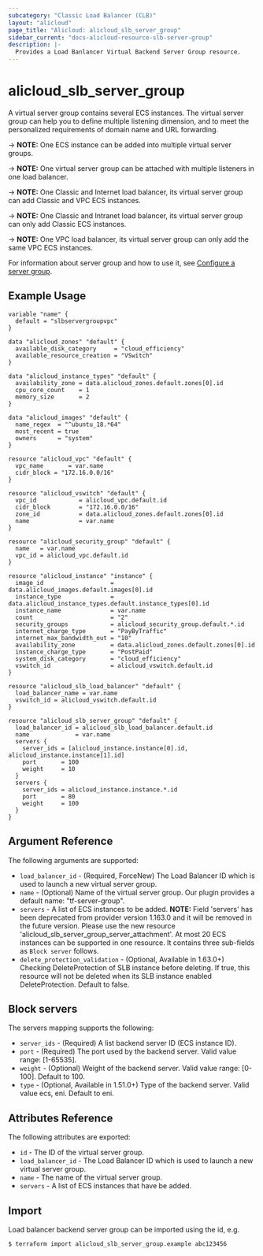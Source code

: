 ```yaml
---
subcategory: "Classic Load Balancer (CLB)"
layout: "alicloud"
page_title: "Alicloud: alicloud_slb_server_group"
sidebar_current: "docs-alicloud-resource-slb-server-group"
description: |-
  Provides a Load Banlancer Virtual Backend Server Group resource.
---
```


# alicloud\_slb\_server\_group

A virtual server group contains several ECS instances. The virtual server group can help you to define multiple listening dimension,
and to meet the personalized requirements of domain name and URL forwarding.

-> **NOTE:** One ECS instance can be added into multiple virtual server groups.

-> **NOTE:** One virtual server group can be attached with multiple listeners in one load balancer.

-> **NOTE:** One Classic and Internet load balancer, its virtual server group can add Classic and VPC ECS instances.

-> **NOTE:** One Classic and Intranet load balancer, its virtual server group can only add Classic ECS instances.

-> **NOTE:** One VPC load balancer, its virtual server group can only add the same VPC ECS instances.

For information about server group and how to use it, see [Configure a server group](https://www.alibabacloud.com/help/en/doc-detail/35215.html).


## Example Usage

```
variable "name" {
  default = "slbservergroupvpc"
}

data "alicloud_zones" "default" {
  available_disk_category     = "cloud_efficiency"
  available_resource_creation = "VSwitch"
}

data "alicloud_instance_types" "default" {
  availability_zone = data.alicloud_zones.default.zones[0].id
  cpu_core_count    = 1
  memory_size       = 2
}

data "alicloud_images" "default" {
  name_regex  = "^ubuntu_18.*64"
  most_recent = true
  owners      = "system"
}

resource "alicloud_vpc" "default" {
  vpc_name       = var.name
  cidr_block = "172.16.0.0/16"
}

resource "alicloud_vswitch" "default" {
  vpc_id            = alicloud_vpc.default.id
  cidr_block        = "172.16.0.0/16"
  zone_id           = data.alicloud_zones.default.zones[0].id
  name              = var.name
}

resource "alicloud_security_group" "default" {
  name   = var.name
  vpc_id = alicloud_vpc.default.id
}

resource "alicloud_instance" "instance" {
  image_id                   = data.alicloud_images.default.images[0].id
  instance_type              = data.alicloud_instance_types.default.instance_types[0].id
  instance_name              = var.name
  count                      = "2"
  security_groups            = alicloud_security_group.default.*.id
  internet_charge_type       = "PayByTraffic"
  internet_max_bandwidth_out = "10"
  availability_zone          = data.alicloud_zones.default.zones[0].id
  instance_charge_type       = "PostPaid"
  system_disk_category       = "cloud_efficiency"
  vswitch_id                 = alicloud_vswitch.default.id
}

resource "alicloud_slb_load_balancer" "default" {
  load_balancer_name = var.name
  vswitch_id = alicloud_vswitch.default.id
}

resource "alicloud_slb_server_group" "default" {
  load_balancer_id = alicloud_slb_load_balancer.default.id
  name             = var.name
  servers {
    server_ids = [alicloud_instance.instance[0].id, alicloud_instance.instance[1].id]
    port       = 100
    weight     = 10
  }
  servers {
    server_ids = alicloud_instance.instance.*.id
    port       = 80
    weight     = 100
  }
}
```

## Argument Reference

The following arguments are supported:

* `load_balancer_id` - (Required, ForceNew) The Load Balancer ID which is used to launch a new virtual server group.
* `name` - (Optional) Name of the virtual server group. Our plugin provides a default name: "tf-server-group".
* `servers` - A list of ECS instances to be added. **NOTE:** Field 'servers' has been deprecated from provider version 1.163.0 and it will be removed in the future version. Please use the new resource 'alicloud_slb_server_group_server_attachment'. At most 20 ECS instances can be supported in one resource. It contains three sub-fields as `Block server` follows.
* `delete_protection_validation` - (Optional, Available in 1.63.0+) Checking DeleteProtection of SLB instance before deleting. If true, this resource will not be deleted when its SLB instance enabled DeleteProtection. Default to false.

## Block servers

The servers mapping supports the following:

* `server_ids` - (Required) A list backend server ID (ECS instance ID).
* `port` - (Required) The port used by the backend server. Valid value range: [1-65535].
* `weight` - (Optional) Weight of the backend server. Valid value range: [0-100]. Default to 100.
* `type` - (Optional, Available in 1.51.0+) Type of the backend server. Valid value ecs, eni. Default to eni.

## Attributes Reference

The following attributes are exported:

* `id` - The ID of the virtual server group.
* `load_balancer_id` - The Load Balancer ID which is used to launch a new virtual server group.
* `name` - The name of the virtual server group.
* `servers` - A list of ECS instances that have be added.

## Import

Load balancer backend server group can be imported using the id, e.g.

```
$ terraform import alicloud_slb_server_group.example abc123456
```
